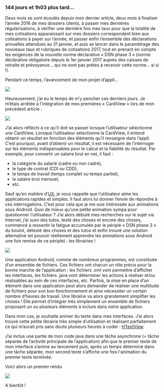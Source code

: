 ### 144 jours et 1h03 plus tard...

<span class="highlight-span">Deux mois</span> se sont écoulés depuis mon dernier article, deux mois à finaliser l’année 2016 de mes dossiers clients, à passer mes dernières régularisations, à vérifier une dernière fois mes taux pour que la totalité de mes cotisations apparaissant sur mes dossiers correspondent bien aux cotisations à payer sur l’année, et passer enfin l’ensemble des déclarations annuelles attendues au 31 janvier, et puis se lancer dans le paramétrage des nouveaux taux et rubriques de cotisations 2017, tout en prenant en compte les exigences de la nouvelle norme déclarative « <span class="highlight-span">DSN phase 3</span> » (norme déclarative obligatoire depuis le 1er janvier 2017 auprès des caisses de retraite et prévoyance… qui ne sont pas prêtes à recevoir cette norme… si si !).

Pendant ce temps, l’avancement de mon projet d’appli…

<img src = "http://i.giphy.com/EoeZCXWwmMIH6.gif"/>

Heureusement, j’ai eu le temps de m’y pencher ces derniers jours. Je m’étais arrêtée à l’intégration de mes premières « <span class="highlight-span">CardView</span> » lors de mon précédent article :

<img src = "https://marlenech.github.io/img/dec29.gif"/>

J’ai alors réfléchi à ce qu’il doit se passer lorsque l’utilisateur sélectionne une CardView. Lorsque l’utilisateur sélectionne la CardView, il entend obtenir un résultat en fonction des éléments qu’il renseigne dans l’appli. C’est pourquoi, avant d’obtenir un résultat, il est nécessaire de l’interroger sur les éléments indispensables pour le calcul et la fiabilité du résultat. Par exemple, pour convertir un salaire brut en net, il faut :

-	la catégorie du salarié (cadre ou non cadre),
-	le type de contrat (CDI ou CDD),
-	le temps de travail (temps complet ou temps partiel),
-	le salaire brut mensuel,
-	etc.

Sauf qu’en matière d’<a href="https://marlenech.github.io/2016/Penser-Exp%C3%A9rience-Utilisateur-!.html">UX</a>, je vous rappelle que l’utilisateur aime les applications <span class="highlight-span">rapides et simples</span>. Il faut alors lui donner l’envie de répondre à ces interrogations. C’est pour cela que je me suis intéressée aux animations sous Android. Quoi de mieux qu’une petite animation sympa pour questionner l’utilisateur ? J’ai alors débuté mes recherches sur le sujet via Internet, j’ai suivi des tutos, testé des choses et encore des choses, commencé à ressentir la fatigue accumulée par le périple « DSN phase 3 » du boulot, détesté des choses et des tutos et enfin trouvé une solution alternative (et pouvoir réellement apprendre les animations sous Android une fois remise de ce périple) : <span class="highlight-span">les librairies</span> !

<img src = "http://i.giphy.com/3o7ZeHqK4bCqCCAvv2.gif"/>

Une application Android, comme de nombreux programmes, est constituée d’un ensemble de fichiers. Ces fichiers ont chacun un rôle précis pour la bonne marche de l’application : les fichiers .xml vont permettre d’afficher les interfaces, les fichiers .java vont déterminer les actions à réaliser et/ou réalisables au sein de ces interfaces, etc. Parfois, la mise en place d’un élément dans une application peut alors demander de réaliser une multitude de fichiers pour son bon fonctionnement et ainsi nécessiter un certain nombre d’heures de travail. Une librairie va alors grandement simplifier les choses ! Elle permet d’intégrer très simplement un ensemble de fichiers proposant un ou plusieurs éléments à inclure dans notre application.

Dans mon cas, je souhaite <span class="highlight-span">animer du texte</span> dans mes interfaces. J’ai alors trouvé cette petite librairie très simple d’utilisation et réalisant parfaitement ce qui m’aurait pris sans doute plusieurs heures à coder : <a href="https://github.com/hanks-zyh/HTextView">HTextView</a>

J’ai inclus une partie de mon code java dans une <span class="highlight-span">tâche asynchrone</span> (= tâche séparée de l’activité principale de l’application) afin que le premier texte de mon interface s’anime au lancement puis, après un temps déterminé dans une tâche séparée, mon second texte s’affiche une fois l'animation du premier texte terminée.

Voici alors un premier rendu 

<img src = "https://marlenech.github.io/img/fev.-28-2017.gif"/>

A bientôt !
